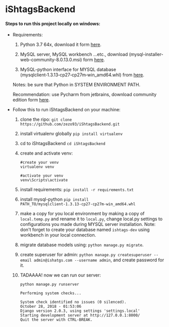 # iShtagsBackend
#### Steps to run this project locally on windows:
- Requirements:
    1. Python 3.7 64x, download it form [here](https://www.python.org/ftp/python/3.7.1/python-3.7.1-amd64.exe).
     
    2. MySQL server, MySQL workbench ...etc., download (mysql-installer-web-community-8.0.13.0.msi) form [here](https://dev.mysql.com/get/Downloads/MySQLInstaller/mysql-installer-web-community-8.0.13.0.msi).   
     
    3. MySQL-python interface for MYSQL database (mysqlclient‑1.3.13‑cp27‑cp27m‑win_amd64.whl) from [here](https://www.lfd.uci.edu/~gohlke/pythonlibs/#mysql-python).
    
    Notes: be sure that Python in SYSTEM ENVIRONMENT PATH.
    
    Recommendation: use Pycharm from jetbrains, download community edition form [here](https://www.jetbrains.com/pycharm/download/#section=windows).
    
- Follow this to run iShtagsBackend on your machine:
    1. clone the ripo:
        ```git clone https://github.com/zezo93/iShtagsBackend.git```
    2. install virtualenv globally ```pip install virtualenv```
    3. cd to iShtagsBackend ```cd iShtagsBackend```
    4. create and activate venv: 
        ```
        #create your venv
        virtualenv venv
          
        #activate your venv
        venv\Scripts\activate
        ```
    5. install requirements:
        ```pip install -r requirements.txt``` 
    6. install mysql-python ```pip install PATH_TO/mysqlclient‑1.3.13‑cp27‑cp27m‑win_amd64.whl```
    7. make a copy for you local environment by making a copy of `local.temp.py` and rename it to `local.py`,
    change local.py settings to configurations you made during MYSQL server installation. 
    Note: don't forget to create your database named `ishtags-dev` using workbench in your local connection.
    
    8. migrate database models using: `python manage.py migrate`.
    9. create superuser for admin: `python manage.py createsuperuser --email admin@ishatgs.com --username admin`, and create password for it.
    10. TADAAAA! now we can run our server:
        ```
        python manage.py runserver
        
        Performing system checks...
    
        System check identified no issues (0 silenced).
        October 28, 2018 - 01:53:06
        Django version 2.0.3, using settings 'settings.local'
        Starting development server at http://127.0.0.1:8000/
        Quit the server with CTRL-BREAK. 
        ```
    
    
    
    